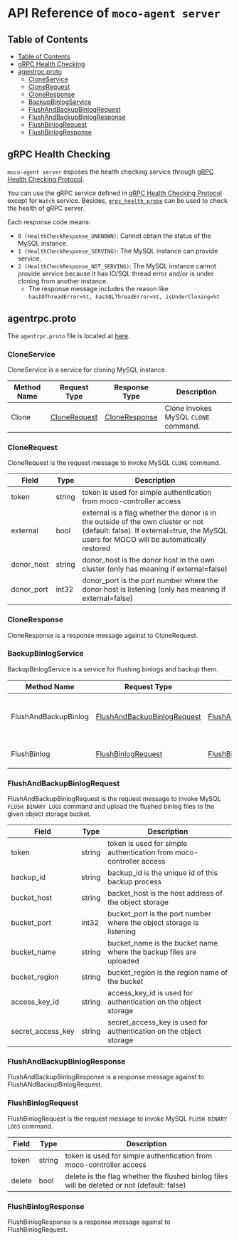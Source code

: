 API Reference of `moco-agent server`
====================================

## Table of Contents

- [Table of Contents](#table-of-contents)
- [gRPC Health Checking](#grpc-health-checking)
- [agentrpc.proto](#agentrpcproto)
  - [CloneService](#cloneservice)
  - [CloneRequest](#clonerequest)
  - [CloneResponse](#cloneresponse)
  - [BackupBinlogService](#backupbinlogservice)
  - [FlushAndBackupBinlogRequest](#flushandbackupbinlogrequest)
  - [FlushAndBackupBinlogResponse](#flushandbackupbinlogresponse)
  - [FlushBinlogRequest](#flushbinlogrequest)
  - [FlushBinlogResponse](#flushbinlogresponse)


## gRPC Health Checking
`moco-agent server` exposes the health checking service through [gRPC Health Checking Protocol](https://github.com/grpc/grpc/blob/master/doc/health-checking.md).

You can use the gRPC service defined in [gRPC Health Checking Protocol](https://github.com/grpc/grpc/blob/master/doc/health-checking.md) except for `Watch` service. Besides, [`grpc_health_probe`](https://github.com/grpc-ecosystem/grpc-health-probe) can be used to check the health of gRPC server.

Each response code means:
- `0 (HealthCheckResponse_UNKNOWN)`: Cannot obtain the status of the MySQL instance.
- `1 (HealthCheckResponse_SERVING)`: The MySQL instance can provide service.
- `2 (HealthCheckResponse_NOT_SERVING)`: The MySQL instance cannot provide service because it has IO/SQL thread error and/or is under cloning from another instance.
  - The response message includes the reason like `hasIOThreadError=%t, hasSQLThreadError=%t, isUnderCloning=%t`


## agentrpc.proto

The `agentrpc.proto` file is located at [here](../server/agentrpc/agentrpc.proto).

### CloneService
CloneService is a service for cloning MySQL instance.

| Method Name | Request Type                  | Response Type                   | Description                          |
| ----------- | ----------------------------- | ------------------------------- | ------------------------------------ |
| Clone       | [CloneRequest](#CloneRequest) | [CloneResponse](#CloneResponse) | Clone invokes MySQL `CLONE` command. |

### CloneRequest

CloneRequest is the request message to invoke MySQL `CLONE` command.

| Field      | Type   | Description                                                                                                                                                                  |
| ---------- | ------ | ---------------------------------------------------------------------------------------------------------------------------------------------------------------------------- |
| token      | string | token is used for simple authentication from moco-controller access                                                                                                          |
| external   | bool   | external is a flag whether the donor is in the outside of the own cluster or not (default: false). If external=true, the MySQL users for MOCO will be automatically restored |
| donor_host | string | donor_host is the donor host in the own cluster (only has meaning if external=false)                                                                                         |
| donor_port | int32  | donor_port is the port number where the donor host is listening (only has meaning if external=false)                                                                         |

### CloneResponse
CloneResponse is a response message against to CloneRequest.

### BackupBinlogService
BackupBinlogService is a service for flushing binlogs and backup them.

| Method Name          | Request Type                                                | Response Type                                                 | Description                                                                        |
| -------------------- | ----------------------------------------------------------- | ------------------------------------------------------------- | ---------------------------------------------------------------------------------- |
| FlushAndBackupBinlog | [FlushAndBackupBinlogRequest](#FlushAndBackupBinlogRequest) | [FlushAndBackupBinlogResponse](#FlushAndBackupBinlogResponse) | FlushAndBackupBinlog invokes MySQL `FLUSH BINARY LOGS` and backup process of them. |
| FlushBinlog          | [FlushBinlogRequest](#FlushBinlogRequest)                   | [FlushBinlogResponse](#FlushBinlogResponse)                   | FlushBinlog invokes MySQL `FLUSH BINARY LOGS`                                      |

### FlushAndBackupBinlogRequest
FlushAndBackupBinlogRequest is the request message to invoke MySQL `FLUSH BINARY LOGS` command
and upload the flushed binlog files to the given object storage bucket.


| Field             | Type   | Description                                                          |
| ----------------- | ------ | -------------------------------------------------------------------- |
| token             | string | token is used for simple authentication from moco-controller access  |
| backup_id         | string | backup_id is the unique id of this backup process                    |
| bucket_host       | string | backet_host is the host address of the object storage                |
| bucket_port       | int32  | bucket_port is the port number where the object storage is listening |
| bucket_name       | string | bucket_name is the bucket name where the backup files are uploaded   |
| bucket_region     | string | bucket_region is the region name of the bucket                       |
| access_key_id     | string | access_key_id is used for authentication on the object storage       |
| secret_access_key | string | secret_access_key is used for authentication on the object storage   |

### FlushAndBackupBinlogResponse
FlushAndBackupBinlogResponse is a response message against to FlushANdBackupBinlogRequest.

### FlushBinlogRequest
FlushBinlogRequest is the request message to invoke MySQL `FLUSH BINARY LOGS` command.

| Field  | Type   | Description                                                                                 |
| ------ | ------ | ------------------------------------------------------------------------------------------- |
| token  | string | token is used for simple authentication from moco-controller access                         |
| delete | bool   | delete is the flag whether the flushed binlog files will be deleted or not (default: false) |

### FlushBinlogResponse
FlushBinlogResponse is a response message against to FlushBinlogRequest.
